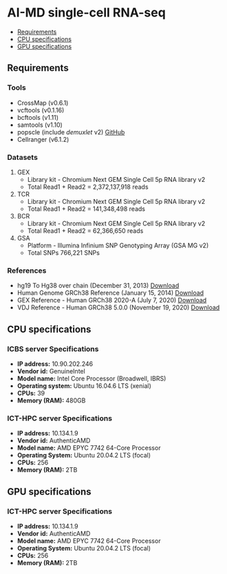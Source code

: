 # AI-MD single-cell RNA-seq

- [Requirements](#Requirements)
- [CPU specifications](#CPU-specifications)
- [GPU specifications](#GPU-specifications)

## Requirements

### Tools

- CrossMap (v0.6.1)
- vcftools (v0.1.16)
- bcftools (v1.11)
- samtools (v1.10)
- popscle (include _demuxlet_ v2) [GitHub](https://github.com/statgen/popscle)
- Cellranger (v6.1.2)

### Datasets

1. GEX
   - Library kit - Chromium Next GEM Single Cell 5p RNA library v2
   - Total Read1 + Read2 = 2,372,137,918 reads
2. TCR
   - Library kit - Chromium Next GEM Single Cell 5p RNA library v2
   - Total Read1 + Read2 = 141,348,498 reads
3. BCR
   - Library kit - Chromium Next GEM Single Cell 5p RNA library v2
   - Total Read1 + Read2 = 62,366,650 reads
4. GSA
   - Platform - Illumina Infinium SNP Genotyping Array (GSA MG v2)
   - Total SNPs 766,221 SNPs

### References
- hg19 To Hg38 over chain (December 31, 2013) [Download](http://hgdownload.soe.ucsc.edu/goldenPath/hg19/liftOver/hg19ToHg38.over.chain.gz)
- Human Genome GRCh38 Reference (January 15, 2014) [Download](https://hgdownload.cse.ucsc.edu/goldenpath/hg38/bigZips/hg38.fa.gz)
- GEX Reference - Human GRCh38 2020-A (July 7, 2020) [Download](https://cf.10xgenomics.com/supp/cell-exp/refdata-gex-GRCh38-2020-A.tar.gz)
- VDJ Reference - Human GRCh38 5.0.0 (November 19, 2020) [Download](https://cf.10xgenomics.com/supp/cell-vdj/refdata-cellranger-vdj-GRCh38-alts-ensembl-5.0.0.tar.gz)

## CPU specifications

### ICBS server Specifications
- **IP address:** 10.90.202.246
- **Vendor id:** GenuineIntel
- **Model name:** Intel Core Processor (Broadwell, IBRS)
- **Operating system:** Ubuntu 16.04.6 LTS (xenial)
- **CPUs:** 39
- **Memory (RAM):** 480GB

### ICT-HPC server Specifications 
- **IP address:** 10.134.1.9
- **Vendor id:** AuthenticAMD
- **Model name:** AMD EPYC 7742 64-Core Processor
- **Operating System:** Ubuntu 20.04.2 LTS (focal)
- **CPUs:** 256
- **Memory (RAM):** 2TB

## GPU specifications

### ICT-HPC server Specifications
- **IP address:** 10.134.1.9
- **Vendor id:** AuthenticAMD
- **Model name:** AMD EPYC 7742 64-Core Processor
- **Operating System:** Ubuntu 20.04.2 LTS (focal)
- **CPUs:** 256
- **Memory (RAM):** 2TB
